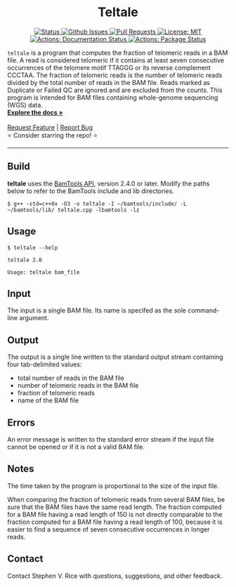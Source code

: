 <p align="center">

  <h1 align="center">
    Teltale
  </h1>

  <p align="center">
   <a href="https://github.com/stjude/teltale" target="_blank">
     <img alt="Status"
          src="https://img.shields.io/badge/status-active-success.svg" />
   </a>
   <a href="https://github.com/stjude/teltale/issues" target="_blank">
     <img alt="Github Issues"
          src="https://img.shields.io/github/issues/stjude/teltale" />
   </a>
   <a href="https://github.com/stjude/teltale/pulls" target="_blank">
     <img alt="Pull Requests"
          src="https://img.shields.io/github/issues-pr/stjude/teltale" />
   </a>
   <a href="https://github.com/stjude/teltale/blob/master/LICENSE.md" target="_blank">
     <img alt="License: MIT"
          src="https://img.shields.io/badge/License-MIT-blue.svg" />
   </a>
   <br />
   <a href="https://github.com/stjude/teltale/actions?query=workflow%3ADocumentation" target="_blank">
     <img alt="Actions: Documentation Status"
          src="https://github.com/stjude/teltale/workflows/Documentation/badge.svg" />
   </a>
   <a href="https://github.com/stjude/teltale/actions?query=workflow%3APackage" target="_blank">
     <img alt="Actions: Package Status"
          src="https://github.com/stjude/teltale/workflows/Package/badge.svg" />
   </a>
  </p>


  <p align="center">
  
`teltale` is a program that computes the fraction of telomeric reads in a BAM file. A read is considered telomeric if it contains at least seven consecutive occurrences of the telomere motif TTAGGG or its reverse complement CCCTAA. The fraction of telomeric reads is the number of telomeric reads divided by the total number of reads in the BAM file. Reads marked as Duplicate or Failed QC are ignored and are excluded from the counts. This program is intended for BAM files containing whole-genome sequencing (WGS) data.
   <br />
   <a href="https://stjude.github.io/teltale/"><strong>Explore the docs »</strong></a>
   <br />
   <br />
   <a href="https://github.com/stjude/teltale/issues/new?assignees=&labels=&template=feature_request.md&title=Descriptive%20Title&labels=enhancement">Request Feature</a>
    | 
   <a href="https://github.com/stjude/teltale/issues/new?assignees=&labels=&template=bug_report.md&title=Descriptive%20Title&labels=bug">Report Bug</a>
   <br />
    ⭐ Consider starring the repo! ⭐
   <br />
  </p>
</p>

---

## Build

**teltale** uses the [BamTools API](https://github.com/pezmaster31/bamtools), version 2.4.0 or later.
Modify the paths below to refer to the BamTools include and lib directories.

```
$ g++ -std=c++0x -O3 -o teltale -I ~/bamtools/include/ -L ~/bamtools/lib/ teltale.cpp -lbamtools -lz
```

## Usage

```
$ teltale --help

teltale 2.0

Usage: teltale bam_file
```

## Input

The input is a single BAM file.  Its name is specifed as the sole command-line argument.

## Output

The output is a single line written to the standard output stream containing four tab-delimited
values:
* total number of reads in the BAM file
* number of telomeric reads in the BAM file
* fraction of telomeric reads
* name of the BAM file

## Errors

An error message is written to the standard error stream if the input file cannot be opened or if it
is not a valid BAM file.

## Notes

The time taken by the program is proportional to the size of the input file.

When comparing the fraction of telomeric reads from several BAM files, be sure that the BAM files
have the same read length.  The fraction computed for a BAM file having a read length of 150 is not
directly comparable to the fraction computed for a BAM file having a read length of 100, because it
is easier to find a sequence of seven consecutive occurrences in longer reads.

## Contact

Contact Stephen V. Rice with questions, suggestions, and other feedback.
